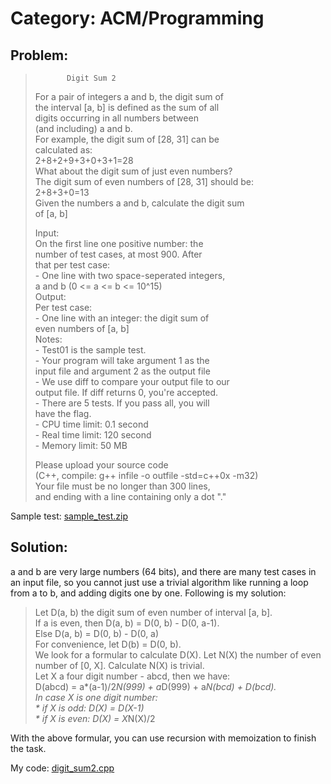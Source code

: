 # Category: ACM/Programming

## Problem:
>            Digit Sum 2
> For a pair of integers a and b, the digit sum of  
> the interval [a, b] is defined as the sum of all  
> digits occurring in all numbers between  
> (and including) a and b.  
> For example, the digit sum of [28, 31] can be  
> calculated as:  
>          2+8+2+9+3+0+3+1=28  
> What about the digit sum of just even numbers?  
> The digit sum of even numbers of [28, 31] should be:  
>             2+8+3+0=13  
> Given the numbers a and b, calculate the digit sum  
> of [a, b]  
>   
> Input:  
>     On the first line one positive number: the   
>     number of test cases, at most 900. After  
>     that per test case:  
>       - One line with two space-seperated integers,  
>       a and b (0 <= a <= b <= 10^15)  
> Output:  
>     Per test case:  
>       - One line with an integer: the digit sum of  
>       even numbers of [a, b]  
> Notes:  
>     - Test01 is the sample test.  
>     - Your program will take argument 1 as the  
>     input file and argument 2 as the output file  
>     - We use diff to compare your output file to our  
>     output file. If diff returns 0, you're accepted.  
>     - There are 5 tests. If you pass all, you will  
>     have the flag.  
>     - CPU time limit: 0.1 second  
>     - Real time limit: 120 second  
>     - Memory limit: 50 MB  
>   
> Please upload your source code  
> (C++, compile: g++ infile -o outfile -std=c++0x -m32)  
> Your file must be no longer than 300 lines,  
> and ending with a line containing only a dot "."  

Sample test: [sample_test.zip](sample_test.zip)

## Solution:

a and b are very large numbers (64 bits), and there are many test cases in an input file, so you cannot just use a trivial algorithm like running a loop from a to b, and adding digits one by one. Following is my solution:  

>	Let D(a, b) the digit sum of even number of interval [a, b].   
>	If a is even, then D(a, b) = D(0, b) - D(0, a-1).  
>	Else D(a, b) = D(0, b) - D(0, a)  
>	For convenience, let D(b) = D(0, b).  
>	We look for a formular to calculate D(X). Let N(X) the number of even number of [0, X]. Calculate N(X) is trivial.  
>	Let X a four digit number - abcd, then we have:  
>		D(abcd) = a*(a-1)/2*N(999) + a*D(999) + a*N(bcd) + D(bcd).  
>	In case X is one digit number:  
>		* if X is odd: D(X) = D(X-1)  
>		* if X is even: D(X) = X*N(X)/2
		
With the above formular, you can use recursion with memoization to finish the task.  
  
My code: [digit_sum2.cpp](digit_sum2.cpp)
	
